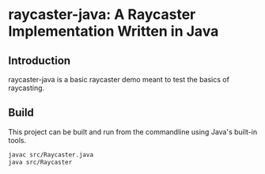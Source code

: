 # raycaster-java: A Raycaster Implementation Written in Java

## Introduction

raycaster-java is a basic raycaster demo meant to test the basics of raycasting.

## Build

This project can be built and run from the commandline using Java's built-in tools.

```bash
javac src/Raycaster.java
java src/Raycaster
```

